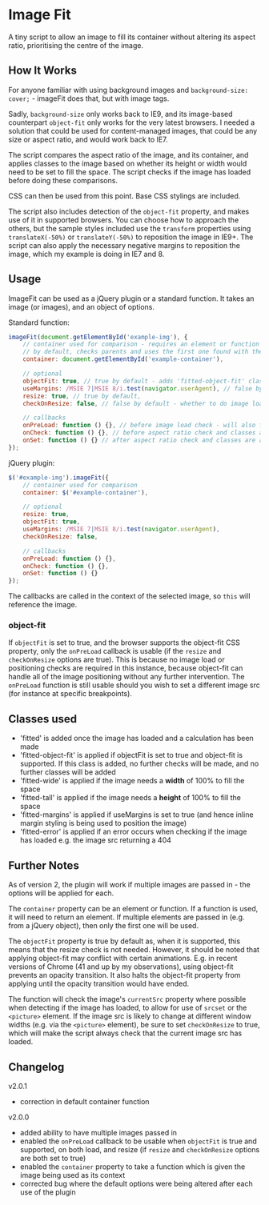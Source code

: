 # Image Fit

A tiny script to allow an image to fill its container without altering its aspect ratio, prioritising the centre of the image.

## How It Works

For anyone familiar with using background images and `background-size: cover;` - imageFit does that, but with image tags.

Sadly, `background-size` only works back to IE9, and its image-based counterpart `object-fit` only works for the very latest browsers. I needed a solution that could be used for content-managed images, that could be any size or aspect ratio, and would work back to IE7.

The script compares the aspect ratio of the image, and its container, and applies classes to the image based on whether its height or width would need to be set to fill the space. The script checks if the image has loaded before doing these comparisons.

CSS can then be used from this point. Base CSS stylings are included.

The script also includes detection of the `object-fit` property, and makes use of it in supported browsers. You can choose how to approach the others, but the sample styles included use the `transform` properties using `translateX(-50%)` or `translateY(-50%)` to reposition the image in IE9+. The script can also apply the necessary negative margins to reposition the image, which my example is doing in IE7 and 8.

## Usage
ImageFit can be used as a jQuery plugin or a standard function. It takes an image (or images), and an object of options.

Standard function:

```js
imageFit(document.getElementById('example-img'), {
    // container used for comparison - requires an element or function
    // by default, checks parents and uses the first one found with the "image-fit-container" class
    container: document.getElementById('example-container'),

    // optional
    objectFit: true, // true by default - adds 'fitted-object-fit' class (if supported) instead of 'fitted-tall' or 'fitted-wide' classes
    useMargins: /MSIE 7|MSIE 8/i.test(navigator.userAgent), // false by default - apply negative marginTop or marginLeft equal to half height or half width of the image
    resize: true, // true by default,
    checkOnResize: false, // false by default - whether to do image load check on resize. Useful if image src is likely to change. E.g. picture element

    // callbacks
    onPreLoad: function () {}, // before image load check - will also fire on resize if checkOnResize is true
    onCheck: function () {}, // before aspect ratio check and classes are added (fires on initial check and resize event)
    onSet: function () {} // after aspect ratio check and classes are added (fires on initial check and resize event)
});
```

jQuery plugin:

```js
$('#example-img').imageFit({
    // container used for comparison
    container: $('#example-container'),

    // optional
    resize: true,
    objectFit: true,
    useMargins: /MSIE 7|MSIE 8/i.test(navigator.userAgent),
    checkOnResize: false,

    // callbacks
    onPreLoad: function () {},
    onCheck: function () {},
    onSet: function () {}
});
```

The callbacks are called in the context of the selected image, so `this` will reference the image.

### object-fit
If `objectFit` is set to true, and the browser supports the object-fit CSS property, only the `onPreLoad` callback is usable (if the `resize` and `checkOnResize` options are true). This is because no image load or positioning checks are required in this instance, because object-fit can handle all of the image positioning without any further intervention. The `onPreLoad` function is still usable should you wish to set a different image src (for instance at specific breakpoints).

## Classes used
- 'fitted' is added once the image has loaded and a calculation has been made
- 'fitted-object-fit' is applied if objectFit is set to true and object-fit is supported. If this class is added, no further checks will be made, and no further classes will be added
- 'fitted-wide' is applied if the image needs a **width** of 100% to fill the space
- 'fitted-tall' is applied if the image needs a **height** of 100% to fill the space
- 'fitted-margins' is applied if useMargins is set to true (and hence inline margin styling is being used to position the image)
- 'fitted-error' is applied if an error occurs when checking if the image has loaded e.g. the image src returning a 404

## Further Notes
As of version 2, the plugin will work if multiple images are passed in - the options will be applied for each.

The `container` property can be an element or function. If a function is used, it will need to return an element. If multiple elements are passed in (e.g. from a jQuery object), then only the first one will be used.

The `objectFit` property is true by default as, when it is supported, this means that the resize check is not needed. However, it should be noted that applying object-fit may conflict with certain animations. E.g. in recent versions of Chrome (41 and up by my observations), using object-fit prevents an opacity transition. It also halts the object-fit property from applying until the opacity transition would have ended.

The function will check the image's `currentSrc` property where possible when detecting if the image has loaded, to allow for use of `srcset` or the `<picture>` element. If the image src is likely to change at different window widths (e.g. via the `<picture>` element), be sure to set `checkOnResize` to true, which will make the script always check that the current image src has loaded.

## Changelog
v2.0.1
- correction in default container function

v2.0.0
- added ability to have multiple images passed in
- enabled the `onPreLoad` callback to be usable when `objectFit` is true and supported, on both load, and resize (if `resize` and `checkOnResize` options are both set to true)
- enabled the `container` property to take a function which is given the image being used as its context
- corrected bug where the default options were being altered after each use of the plugin
